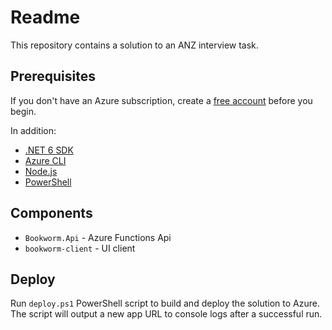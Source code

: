 # Readme

This repository contains a solution to an ANZ interview task.

## Prerequisites

If you don't have an Azure subscription, create a [free account](https://azure.microsoft.com/free/?ref=microsoft.com&utm_source=microsoft.com&utm_medium=docs&utm_campaign=visualstudio) before you begin.

In addition:

- [.NET 6 SDK](https://dotnet.microsoft.com/download)
- [Azure CLI](https://docs.microsoft.com/en-us/cli/azure/install-azure-cli)
- [Node.js](https://nodejs.org/en/download/)
- [PowerShell](https://docs.microsoft.com/en-us/powershell/scripting/install/installing-powershell?view=powershell-7.2)

## Components

* `Bookworm.Api` - Azure Functions Api
* `bookworm-client` - UI client

## Deploy

Run `deploy.ps1` PowerShell script to build and deploy the solution to Azure.
The script will output a new app URL to console logs after a successful run.
